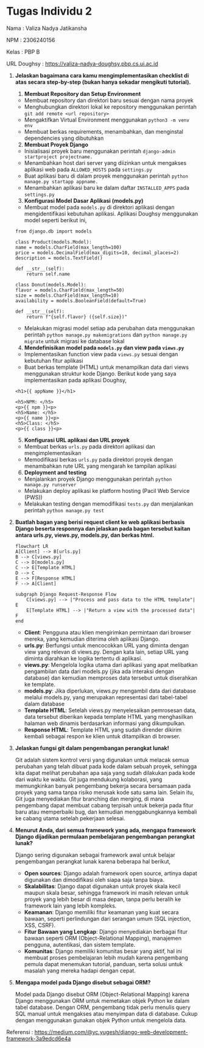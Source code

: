 # Tugas Individu 2 

Nama : Valiza Nadya Jatikansha

NPM : 2306240156

Kelas : PBP B

URL Doughsy : https://valiza-nadya-doughsy.pbp.cs.ui.ac.id 

 1. **Jelaskan bagaimana cara kamu mengimplementasikan checklist di atas secara step-by-step (bukan hanya sekadar mengikuti tutorial).**

    1. **Membuat Repository dan Setup Environment**
    - Membuat repository dan direktori baru sesuai dengan nama proyek
    - Menghubungkan direktori lokal ke repository menggunakan perintah `git add remote <url repository>`
    - Mengaktifkan Virtual Environment menggunakan `python3 -m venv env`
    - Membuat berkas requirements, menambahkan, dan menginstal dependencies yang dibutuhkan


    2. **Membuat Proyek Django**
    - Inisialisasi proyek baru menggunakan perintah `django-admin startproject projectname.`
    - Menambahkan host dari server yang diizinkan untuk mengakses aplikasi web pada `ALLOWED_HOSTS` pada `settings.py`
    - Buat aplikasi baru di dalam proyek menggunakan perintah `python manage.py startapp appname.`
    - Menambahkan aplikasi baru ke dalam daftar `INSTALLED_APPS` pada `settings.py`


    3. **Konfigurasi Model Dasar Aplikasi (models.py)**
    - Membuat model pada `models.py` di direktori aplikasi dengan mengidentifikasi kebutuhan aplikasi. Aplikasi Doughsy menggunakan model seperti berikut ini, 
    ```
    from django.db import models

    class Product(models.Model):
    name = models.CharField(max_length=100)
    price = models.DecimalField(max_digits=10, decimal_places=2)
    description = models.TextField()

    def __str__(self):
        return self.name

    class Donut(models.Model):
    flavor = models.CharField(max_length=50) 
    size = models.CharField(max_length=10)   
    availability = models.BooleanField(default=True)

    def __str__(self):
        return f"{self.flavor} ({self.size})"
    ```
    - Melakukan migrasi model setiap ada perubahan data menggunakan perintah `python manage.py makemigrations` dan `python manage.py migrate` untuk migrasi ke database lokal 


    4. **Mendefinisikan model pada `models.py` dan view pada `views.py`**
    - Implementasikan function view pada `views.py` sesuai dengan kebutuhan fitur aplikasi
    - Buat berkas template (HTML) untuk menampilkan data dari views menggunakan struktur kode Django. Berikut kode yang saya implementasikan pada aplikasi Doughsy,
    ```
    <h1>{{ appName }}</h1>

    <h5>NPM: </h5>
    <p>{{ npm }}<p>
    <h5>Name: </h5>
    <p>{{ name }}<p>
    <h5>Class: </h5>
    <p>{{ class }}<p>
    ```

    5. **Konfigurasi URL aplikasi dan URL proyek**
    - Membuat berkas `urls.py` pada direktori aplikasi dan mengimplementasikan 
    - Memodifikasi berkas `urls.py` pada direktori proyek dengan menambahkan rute URL yang mengarah ke tampilan aplikasi


    6. **Deployment and testing**
    - Menjalankan proyek Django menggunakan perintah `python manage.py runserver`
    - Melakukan deploy aplikasi ke platform hosting (Pacil Web Service (PWS))
    - Melakukan testing dengan memodifikasi `tests.py` dan menjalankan perintah `python manage.py test`

2. **Buatlah bagan yang berisi request client ke web aplikasi berbasis Django beserta responnya dan jelaskan pada bagan tersebut kaitan antara urls.py, views.py, models.py, dan berkas html.** 
    ``` mermaid 
    flowchart LR
    A[Client] --> B[urls.py]
    B --> C[views.py]
    C --> D[models.py]
    C --> E[Template HTML]
    D --> C
    E --> F[Response HTML]
    F --> A[Client]
    
    subgraph Django Request-Response Flow
        C[views.py] --> |"Process and pass data to the HTML template"| E
        E[Template HTML] --> |"Return a view with the processed data"| F
    end
    ```

    - **Client**: Pengguna atau klien mengirimkan permintaan dari browser mereka, yang kemudian diterima oleh aplikasi Django.
    - **urls.py**: Berfungsi untuk mencocokkan URL yang diminta dengan view yang relevan di views.py. Dengan kata lain, setiap URL yang diminta diarahkan ke logika tertentu di aplikasi.
    - **views.py**: Mengelola logika utama dari aplikasi yang apat melibatkan pengambilan data dari models.py (jika ada interaksi dengan database) dan kemudian memproses data tersebut untuk diserahkan ke template.
    - **models.py**: Jika diperlukan, views.py mengambil data dari database melalui models.py, yang merupakan representasi dari tabel-tabel dalam database
    - **Template HTML**: Setelah views.py menyelesaikan pemrosesan data, data tersebut diberikan kepada template HTML yang menghasilkan halaman web dinamis berdasarkan informasi yang dikumpulkan.
    - **Response HTML**: Template HTML yang sudah dirender dikirim kembali sebagai respon ke klien untuk ditampilkan di browser.

3. **Jelaskan fungsi git dalam pengembangan perangkat lunak!**

    Git adalah sistem kontrol versi yang digunakan untuk melacak semua perubahan yang telah dibuat pada kode dalam sebuah proyek, sehingga kita dapat melihat perubahan apa saja yang sudah dilakukan pada kode dari waktu ke waktu. Git juga mendukung kolaborasi, yang memungkinkan banyak pengembang bekerja secara bersamaan pada proyek yang sama tanpa risiko merusak kode satu sama lain. Selain itu, Git juga menyediakan fitur branching dan merging, di mana pengembang dapat membuat cabang terpisah untuk bekerja pada fitur baru atau memperbaiki bug, dan kemudian menggabungkannya kembali ke cabang utama setelah pekerjaan selesai.

4. **Menurut Anda, dari semua framework yang ada, mengapa framework Django dijadikan permulaan pembelajaran pengembangan perangkat lunak?**

    Django sering digunakan sebagai framework awal untuk belajar pengembangan perangkat lunak karena beberapa hal berikut,
    - **Open sources**: Django adalah framework open source, artinya dapat digunakan dan dimodifikasi oleh siapa saja tanpa biaya.
    - **Skalabilitas**: Django dapat digunakan untuk proyek skala kecil maupun skala besar, sehingga framework ini masih relevan untuk proyek yang lebih besar di masa depan, tanpa perlu beralih ke framework lain yang lebih kompleks.
    - **Keamanan**: Django memiliki fitur keamanan yang kuat secara bawaan, seperti perlindungan dari serangan umum (SQL injection, XSS, CSRF). 
    - **Fitur Bawaan yang Lengkap**: Django menyediakan berbagai fitur bawaan seperti ORM (Object-Relational Mapping), manajemen pengguna, autentikasi, dan sistem template. 
    - **Komunitas**: Django memiliki komunitas besar yang aktif, hal ini membuat proses pembelajaran lebih mudah karena pengembang pemula dapat menemukan tutorial, panduan, serta solusi untuk masalah yang mereka hadapi dengan cepat.

5. **Mengapa model pada Django disebut sebagai ORM?**

    Model pada Django disebut ORM (Object-Relational Mapping) karena Django menggunakan ORM untuk memetakan objek Python ke dalam tabel database. Dengan ORM, pengembang  tidak perlu menulis query SQL manual untuk mengakses atau menyimpan data di database. Cukup dengan menggunakan gunakan objek Python untuk mengelola data.

Referensi : https://medium.com/@yc.yugesh/django-web-development-framework-3a9edcd6e4a
